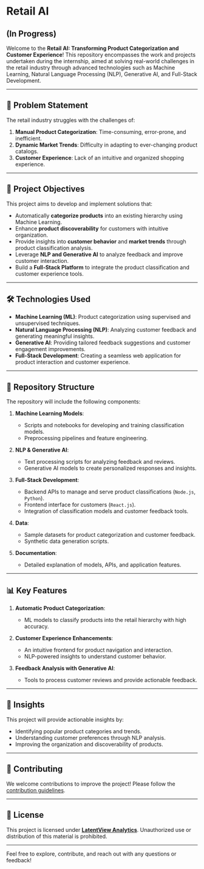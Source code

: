 # Retail AI
## (In Progress)

Welcome to the **Retail AI: Transforming Product Categorization and Customer Experience**! This repository encompasses the work and projects undertaken during the internship, aimed at solving real-world challenges in the retail industry through advanced technologies such as Machine Learning, Natural Language Processing (NLP), Generative AI, and Full-Stack Development.  

---

## 🚀 Problem Statement  

The retail industry struggles with the challenges of:  
1. **Manual Product Categorization**: Time-consuming, error-prone, and inefficient.  
2. **Dynamic Market Trends**: Difficulty in adapting to ever-changing product catalogs.  
3. **Customer Experience**: Lack of an intuitive and organized shopping experience.  

---

## 🎯 Project Objectives  

This project aims to develop and implement solutions that:  
- Automatically **categorize products** into an existing hierarchy using Machine Learning.  
- Enhance **product discoverability** for customers with intuitive organization.  
- Provide insights into **customer behavior** and **market trends** through product classification analysis.  
- Leverage **NLP and Generative AI** to analyze feedback and improve customer interaction.  
- Build a **Full-Stack Platform** to integrate the product classification and customer experience tools.  

---

## 🛠️ Technologies Used  

- **Machine Learning (ML)**: Product categorization using supervised and unsupervised techniques.  
- **Natural Language Processing (NLP)**: Analyzing customer feedback and generating meaningful insights.  
- **Generative AI**: Providing tailored feedback suggestions and customer engagement improvements.  
- **Full-Stack Development**: Creating a seamless web application for product interaction and customer experience.  

---

## 📂 Repository Structure  

The repository will include the following components:  

1. **Machine Learning Models**:  
   - Scripts and notebooks for developing and training classification models.  
   - Preprocessing pipelines and feature engineering.  

2. **NLP & Generative AI**:  
   - Text processing scripts for analyzing feedback and reviews.  
   - Generative AI models to create personalized responses and insights.  

3. **Full-Stack Development**:  
   - Backend APIs to manage and serve product classifications (`Node.js`, `Python`).  
   - Frontend interface for customers (`React.js`).  
   - Integration of classification models and customer feedback tools.  

4. **Data**:  
   - Sample datasets for product categorization and customer feedback.  
   - Synthetic data generation scripts.  

5. **Documentation**:  
   - Detailed explanation of models, APIs, and application features.  

---

## 📊 Key Features  

1. **Automatic Product Categorization**:  
   - ML models to classify products into the retail hierarchy with high accuracy.  

2. **Customer Experience Enhancements**:  
   - An intuitive frontend for product navigation and interaction.  
   - NLP-powered insights to understand customer behavior.  

3. **Feedback Analysis with Generative AI**:  
   - Tools to process customer reviews and provide actionable feedback.  

---

## 🧠 Insights  

This project will provide actionable insights by:  
- Identifying popular product categories and trends.  
- Understanding customer preferences through NLP analysis.  
- Improving the organization and discoverability of products.  

---

## 🤝 Contributing  

We welcome contributions to improve the project! Please follow the [contribution guidelines](CONTRIBUTING.md).  

---

## 📄 License  

This project is licensed under **[LatentView Analytics](https://www.latentview.com)**. Unauthorized use or distribution of this material is prohibited.  

---  

Feel free to explore, contribute, and reach out with any questions or feedback!  
